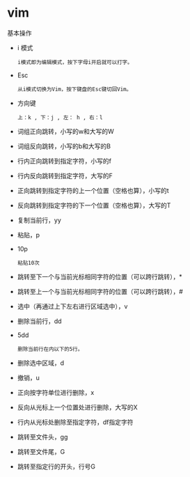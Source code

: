 # vim

基本操作

* i 模式  

  ```text
  i模式即为编辑模式，按下字母i开启就可以打字。
  ```

* Esc  

  ```text
  从i模式切换为Vim，按下键盘的Esc键切回Vim。
  ```

* 方向键  

  ```text
  上：k , 下：j , 左： h , 右：l
  ```

* 词组正向跳转，小写的w和大写的W  
* 词组反向跳转，小写的b和大写的B  
* 行内正向跳转到指定字符，小写的f
* 行内反向跳转到指定字符，大写的F
* 正向跳转到指定字符的上一个位置（空格也算），小写的t
* 反向跳转到指定字符的下一个位置（空格也算），大写的T
* 复制当前行，yy  
* 粘贴，p  
* 10p  

  ```text
  粘贴10次
  ```

* 跳转至下一个与当前光标相同字符的位置（可以跨行跳转），\*  
* 跳转至上一个与当前光标相同字符的位置（可以跨行跳转），\#  
* 选中（再通过上下左右进行区域选中），v
* 删除当前行，dd  
* 5dd  

  ```text
  删除当前行在内以下的5行。
  ```

* 删除选中区域，d  
* 撤销，u  
* 正向按字符单位进行删除，x  
* 反向从光标上一个位置处进行删除，大写的X  
* 行内从光标处删除至指定字符，df指定字符  
* 跳转至文件头，gg  
* 跳转至文件尾，G  
* 跳转至指定行的开头，行号G  

